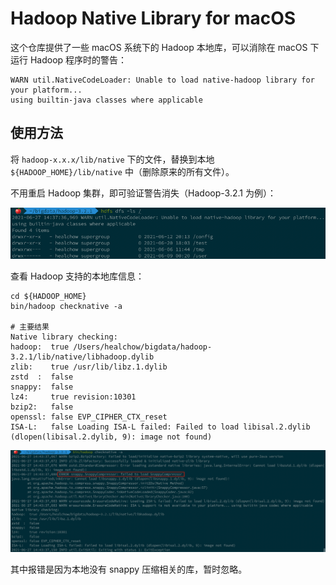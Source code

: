 
# Hadoop Native Library for macOS

这个仓库提供了一些 macOS 系统下的 Hadoop 本地库，可以消除在 macOS 下运行 Hadoop 程序时的警告：

```shell
WARN util.NativeCodeLoader: Unable to load native-hadoop library for your platform...
using builtin-java classes where applicable
```

## 使用方法

将 `hadoop-x.x.x/lib/native` 下的文件，替换到本地`${HADOOP_HOME}/lib/native` 中（删除原来的所有文件）。

不用重启 Hadoop 集群，即可验证警告消失（Hadoop-3.2.1 为例）：

![hdfs-ls](img/hdfs-ls.png)

查看 Hadoop 支持的本地库信息：

```shell
cd ${HADOOP_HOME}
bin/hadoop checknative -a

# 主要结果
Native library checking:
hadoop:  true /Users/healchow/bigdata/hadoop-3.2.1/lib/native/libhadoop.dylib
zlib:    true /usr/lib/libz.1.dylib
zstd  :  false
snappy:  false
lz4:     true revision:10301
bzip2:   false
openssl: false EVP_CIPHER_CTX_reset
ISA-L:   false Loading ISA-L failed: Failed to load libisal.2.dylib (dlopen(libisal.2.dylib, 9): image not found)
```

![hadoop-checknative](img/hadoop-checknative.png)

其中报错是因为本地没有 snappy 压缩相关的库，暂时忽略。
